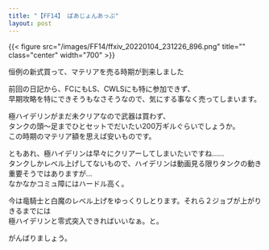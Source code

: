 ```yaml
---
title: "【FF14】 ばあじょんあっぷ"
layout: post
---
```


{{< figure src="/images/FF14/ffxiv_20220104_231226_896.png" title="" class="center" width="700" >}}

恒例の新式買って、マテリアを売る時期が到来しました  
  
前回の日記から、FCにもLS、CWLSにも特に参加できず、  
早期攻略を特にできそうもなさそうなので、気にする事なく売ってしまいます。  
  
極ハイデリンがまだ未クリアなので武器は買わず、  
タンクの頭～足までひとセットでだいたい200万ギルぐらいでしょうか。  
この時期のマテリア額を思えば安いものです。  
  
ともあれ、極ハイデリンは早々にクリアーしてしまいたいですね……  
タンクしかレベル上げしてないもので、ハイデリンは動画見る限りタンクの動き重要そうではありますが…  
なかなかコミュ障にはハードル高く。  
  
今は竜騎士と白魔のレベル上げをゆっくりしとります。それら２ジョブが上がりきるまでには  
極ハイデリンと零式突入できればいいなぁ。と。  
  
  
  
がんばりましょう。  
